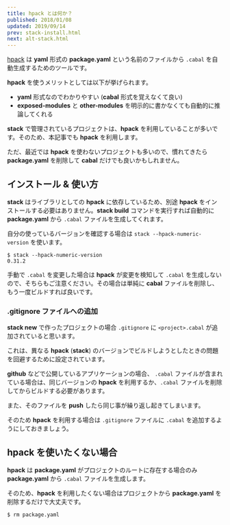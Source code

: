 ```yaml
---
title: hpack とは何か？
published: 2018/01/08
updated: 2019/09/14
prev: stack-install.html
next: alt-stack.html
---
```


[hpack](https://github.com/sol/hpack) は **yaml** 形式の **package.yaml** という名前のファイルから `.cabal` を自動生成するためのツールです。

**hpack** を使うメリットとしては以下が挙げられます。

- **yaml** 形式なのでわかりやすい (**cabal** 形式を覚えなくて良い)
- **exposed-modules** と **other-modules** を明示的に書かなくても自動的に推論してくれる

**stack** で管理されているプロジェクトは、**hpack** を利用していることが多いです。そのため、本記事でも **hpack** を利用します。

ただ、最近では **hpack** を使わないプロジェクトも多いので、慣れてきたら **package.yaml** を削除して **cabal** だけでも良いかもしれません。

## インストール & 使い方

**stack** はライブラリとしての **hpack** に依存しているため、別途 **hpack** をインストールする必要はありません。**stack build** コマンドを実行すれば自動的に **package.yaml** から `.cabal` ファイルを生成してくれます。

自分の使っているバージョンを確認する場合は `stack --hpack-numeric-version` を使います。

```shell
$ stack --hpack-numeric-version 
0.31.2
```

手動で `.cabal` を変更した場合は **hpack** が変更を検知して `.cabal` を生成しないので、そちらもご注意ください。その場合は単純に **cabal** ファイルを削除し、もう一度ビルドすれば良いです。

### .gitignore ファイルへの追加

**stack new** で作ったプロジェクトの場合 `.gitignore` に `<project>.cabal` が追加されていると思います。

これは、異なる **hpack** (**stack**) のバージョンでビルドしようとしたときの問題を回避するために設定されています。

**github** などで公開しているアプリケーションの場合、 `.cabal` ファイルが含まれている場合は、同じバージョンの **hpack** を利用するか、`.cabal` ファイルを削除してからビルドする必要があります。

また、そのファイルを **push** したら同じ事が繰り返し起きてしまいます。

そのため **hpack** を利用する場合は `.gitignore` ファイルに `.cabal` を追加するようにしておきましょう。

## hpack を使いたくない場合

**hpack** は **package.yaml** がプロジェクトのルートに存在する場合のみ **package.yaml** から `.cabal` ファイルを生成します。

そのため、**hpack** を利用したくない場合はプロジェクトから **package.yaml** を削除するだけで大丈夫です。

```shell
$ rm package.yaml
```
